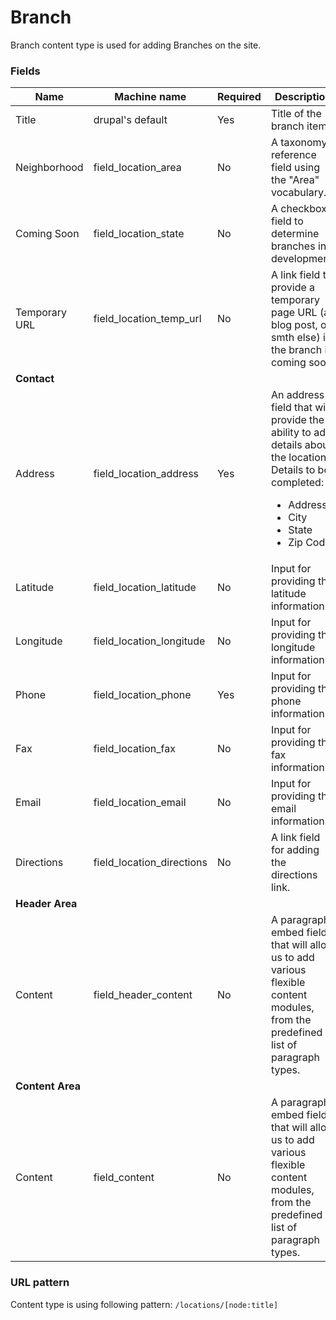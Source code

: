 # Branch
Branch content type is used for adding Branches on the site.

### Fields
| Name  | Machine name | Required | Description |
| ------------- | ------------- | ------------- | ------------- |
| Title  | drupal's default  | Yes | Title of the branch item. |
| Neighborhood | field\_location_area  | No | A taxonomy reference field using the "Area" vocabulary. |
| Coming Soon | field\_location_state  | No | A checkbox field to determine branches in development. |
| Temporary URL | field\_location\_temp_url  | No | A link field to provide a temporary page URL (a blog post, or smth else) if the branch is coming soon. |
| **Contact** ||||
| Address | field\_location_address | Yes | An address field that will provide the ability to add details about the locations. Details to be completed: <ul><li>Address</li><li>City</li><li>State</li><li>Zip Code</li></ul> |
| Latitude | field\_location_latitude | No | Input for providing the latitude information. |
| Longitude | field\_location_longitude | No | Input for providing the longitude information. |
| Phone | field\_location_phone | Yes | Input for providing the phone information. |
| Fax | field\_location_fax | No | Input for providing the fax information. |
| Email | field\_location_email | No | Input for providing the email information. |
| Directions | field\_location_directions | No | A link field for adding the directions link. |
| **Header Area** ||||
| Content | field\_header_content | No | A paragraph embed field that will allow us to add various flexible content modules, from the predefined list of paragraph types. |
| **Content Area** ||||
| Content | field_content | No | A paragraph embed field that will allow us to add various flexible content modules, from the predefined list of paragraph types. |

### URL pattern

Content type is using following pattern:
`/locations/[node:title]`
